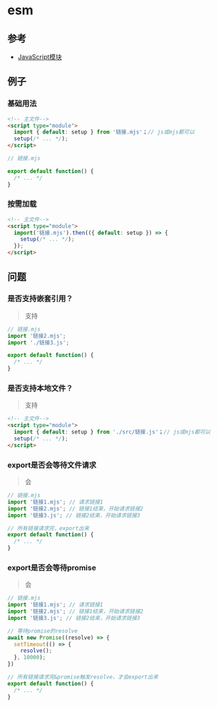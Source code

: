# esm

## 参考

- [JavaScript模块](https://developer.mozilla.org/zh-CN/docs/Web/JavaScript/Guide/Modules)

## 例子

### 基础用法

```html
<!-- 主文件-->
<script type="module">
  import { default: setup } from '链接.mjs'；// js或mjs都可以
  setup(/* ... */);
</script>
```

```js
// 链接.mjs

export default function() {
  /* ... */
}
```

### 按需加载

```html
<!-- 主文件-->
<script type="module">
  import('链接.mjs').then(({ default: setup }) => {
  	setup(/* ... */);
  });
</script>
```





## 问题

### 是否支持嵌套引用？

> 支持

```js
// 链接.mjs
import '链接2.mjs';
import './链接3.js';

export default function() {
  /* ... */
}
```



### 是否支持本地文件？

> 支持

```html
<!-- 主文件-->
<script type="module">
  import { default: setup } from './src/链接.js'；// js或mjs都可以
  setup(/* ... */);
</script>
```



### export是否会等待文件请求

> 会

```js
// 链接.mjs
import '链接1.mjs'; // 请求链接1
import '链接2.mjs'; // 链接1结束，开始请求链接2
import '链接3.js'; // 链接2结束，开始请求链接3

// 所有链接请求完，export出来
export default function() {
  /* ... */
}
```



### export是否会等待promise

> 会

```js
// 链接.mjs
import '链接1.mjs'; // 请求链接1
import '链接2.mjs'; // 链接1结束，开始请求链接2
import '链接3.js'; // 链接2结束，开始请求链接3

// 等待promise的resolve
await new Promise((resolve) => {
  setTimeout(() => {
    resolve();
  }, 10000);
})

// 所有链接请求完&promise触发resolve，才会export出来
export default function() {
  /* ... */
}
```

